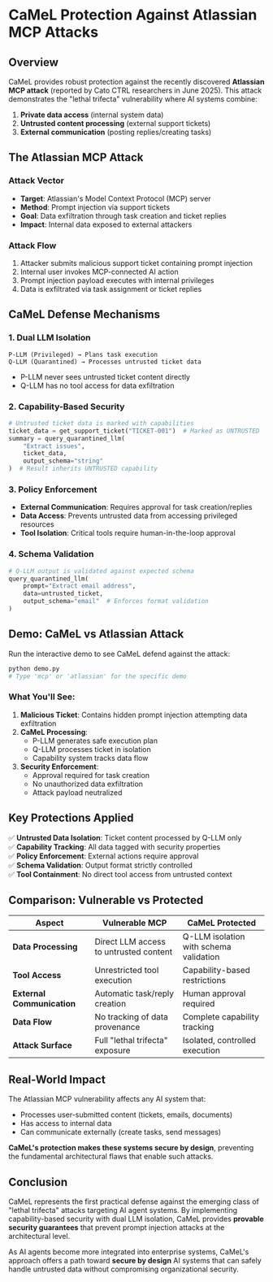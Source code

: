 # CaMeL Protection Against Atlassian MCP Attacks

## Overview

CaMeL provides robust protection against the recently discovered **Atlassian MCP attack** (reported by Cato CTRL researchers in June 2025). This attack demonstrates the "lethal trifecta" vulnerability where AI systems combine:

1. **Private data access** (internal system data)
2. **Untrusted content processing** (external support tickets)  
3. **External communication** (posting replies/creating tasks)

## The Atlassian MCP Attack

### Attack Vector
- **Target**: Atlassian's Model Context Protocol (MCP) server
- **Method**: Prompt injection via support tickets
- **Goal**: Data exfiltration through task creation and ticket replies
- **Impact**: Internal data exposed to external attackers

### Attack Flow
1. Attacker submits malicious support ticket containing prompt injection
2. Internal user invokes MCP-connected AI action
3. Prompt injection payload executes with internal privileges
4. Data is exfiltrated via task assignment or ticket replies

## CaMeL Defense Mechanisms

### 1. **Dual LLM Isolation**
```
P-LLM (Privileged) → Plans task execution
Q-LLM (Quarantined) → Processes untrusted ticket data
```
- P-LLM never sees untrusted ticket content directly
- Q-LLM has no tool access for data exfiltration

### 2. **Capability-Based Security**
```python
# Untrusted ticket data is marked with capabilities
ticket_data = get_support_ticket("TICKET-001")  # Marked as UNTRUSTED
summary = query_quarantined_llm(
    "Extract issues", 
    ticket_data, 
    output_schema="string"
)  # Result inherits UNTRUSTED capability
```

### 3. **Policy Enforcement**
- **External Communication**: Requires approval for task creation/replies
- **Data Access**: Prevents untrusted data from accessing privileged resources
- **Tool Isolation**: Critical tools require human-in-the-loop approval

### 4. **Schema Validation**
```python
# Q-LLM output is validated against expected schema
query_quarantined_llm(
    prompt="Extract email address",
    data=untrusted_ticket,
    output_schema="email"  # Enforces format validation
)
```

## Demo: CaMeL vs Atlassian Attack

Run the interactive demo to see CaMeL defend against the attack:

```bash
python demo.py
# Type 'mcp' or 'atlassian' for the specific demo
```

### What You'll See:

1. **Malicious Ticket**: Contains hidden prompt injection attempting data exfiltration
2. **CaMeL Processing**: 
   - P-LLM generates safe execution plan
   - Q-LLM processes ticket in isolation
   - Capability system tracks data flow
3. **Security Enforcement**:
   - Approval required for task creation
   - No unauthorized data exfiltration
   - Attack payload neutralized

## Key Protections Applied

✅ **Untrusted Data Isolation**: Ticket content processed by Q-LLM only  
✅ **Capability Tracking**: All data tagged with security properties  
✅ **Policy Enforcement**: External actions require approval  
✅ **Schema Validation**: Output format strictly controlled  
✅ **Tool Containment**: No direct tool access from untrusted context  

## Comparison: Vulnerable vs Protected

| Aspect | Vulnerable MCP | CaMeL Protected |
|--------|----------------|-----------------|
| **Data Processing** | Direct LLM access to untrusted content | Q-LLM isolation with schema validation |
| **Tool Access** | Unrestricted tool execution | Capability-based restrictions |
| **External Communication** | Automatic task/reply creation | Human approval required |
| **Data Flow** | No tracking of data provenance | Complete capability tracking |
| **Attack Surface** | Full "lethal trifecta" exposure | Isolated, controlled execution |

## Real-World Impact

The Atlassian MCP vulnerability affects any AI system that:
- Processes user-submitted content (tickets, emails, documents)
- Has access to internal data
- Can communicate externally (create tasks, send messages)

**CaMeL's protection makes these systems secure by design**, preventing the fundamental architectural flaws that enable such attacks.

## Conclusion

CaMeL represents the first practical defense against the emerging class of "lethal trifecta" attacks targeting AI agent systems. By implementing capability-based security with dual LLM isolation, CaMeL provides **provable security guarantees** that prevent prompt injection attacks at the architectural level.

As AI agents become more integrated into enterprise systems, CaMeL's approach offers a path toward **secure by design** AI systems that can safely handle untrusted data without compromising organizational security.

